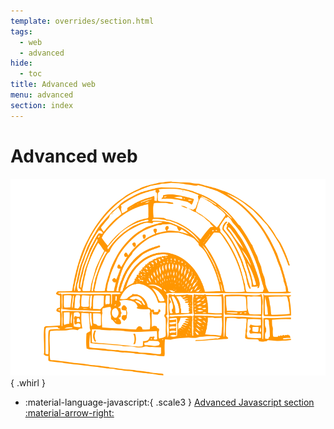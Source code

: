 ```yaml
---
template: overrides/section.html
tags:
  - web
  - advanced
hide:
  - toc
title: Advanced web
menu: advanced
section: index
---
```


# Advanced web

<div class="whirl-box" markdown>

![efx-whirl](../../assets/images/whirl-web.svg){ .whirl }

</div>

<div class="grid cards" markdown>

- :material-language-javascript:{ .scale3 } [Advanced Javascript section :material-arrow-right:](js)

</div>